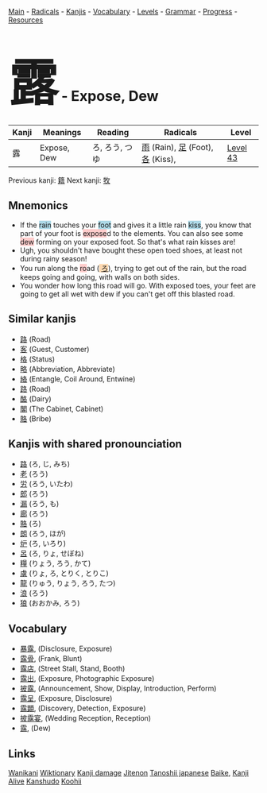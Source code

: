 <style> bigfont {font-size: 100px}</style>
[Main](../README.md) -
[Radicals](../radicals.md) -
[Kanjis](../kanjis.md) -
[Vocabulary](../vocabulary.md) -
[Levels](../levels.md) -
[Grammar](../grammar.md) - 
[Progress](../progress.md) -
[Resources](../resources.md)
# <bigfont> 露</bigfont> - Expose, Dew 

| Kanji | Meanings | Reading | Radicals | Level |
| --- | --- | --- | --- | --- |
| 露 | Expose, Dew | ろ, ろう, つゆ | [雨](../radicals/雨.md) (Rain), [足](../radicals/足.md) (Foot), [各](../radicals/各.md) (Kiss),  | [Level 43](../levels/wk_level43.md) |

Previous kanji: [籍](籍.md) Next kanji: [牧](牧.md) 

## Mnemonics
 * If the <span style="background-color:#ADD8E6"> rain</span> touches your <span style="background-color:#ADD8E6"> foot</span> and gives it a little rain <span style="background-color:#ADD8E6"> kiss</span>, you know that part of your foot is <span style="background-color:#ffcccb"> expose</span>d to the elements. You can also see some <span style="background-color:#ffcccb"> dew</span> forming on your exposed foot. So that's what rain kisses are!
* Ugh, you shouldn't have bought these open toed shoes, at least not during rainy season!
* You run along the <span style="background-color:#ffcccb"> ro</span>ad (<span style="background-color:#fed8b1"> [ろ](https://jisho.org/search/ろ)</span>), trying to get out of the rain, but the road keeps going and going, with walls on both sides.
* You wonder how long this road will go. With exposed toes, your feet are going to get all wet with dew if you can't get off this blasted road.


## Similar kanjis
 * [路](路.md) (Road)
* [客](客.md) (Guest, Customer)
* [格](格.md) (Status)
* [略](略.md) (Abbreviation, Abbreviate)
* [絡](絡.md) (Entangle, Coil Around, Entwine)
* [路](路.md) (Road)
* [酪](酪.md) (Dairy)
* [閣](閣.md) (The Cabinet, Cabinet)
* [賂](賂.md) (Bribe)



## Kanjis with shared pronounciation
 * [路](路.md) (ろ, じ, みち)
* [老](老.md) (ろう)
* [労](労.md) (ろう, いたわ)
* [郎](郎.md) (ろう)
* [漏](漏.md) (ろう, も)
* [廊](廊.md) (ろう)
* [賂](賂.md) (ろ)
* [朗](朗.md) (ろう, ほが)
* [炉](炉.md) (ろ, いろり)
* [呂](呂.md) (ろ, りょ, せぼね)
* [糧](糧.md) (りょう, ろう, かて)
* [虜](虜.md) (りょ, ろ, とりく, とりこ)
* [龍](龍.md) (りゅう, りょう, ろう, たつ)
* [浪](浪.md) (ろう)
* [狼](狼.md) (おおかみ, ろう)



## Vocabulary
 * [暴露](../vocabulary/露.md), (Disclosure, Exposure)
* [露骨](../vocabulary/露.md), (Frank, Blunt)
* [露店](../vocabulary/露.md), (Street Stall, Stand, Booth)
* [露出](../vocabulary/露.md), (Exposure, Photographic Exposure)
* [披露](../vocabulary/露.md), (Announcement, Show, Display, Introduction, Perform)
* [露呈](../vocabulary/露.md), (Exposure, Disclosure)
* [露顕](../vocabulary/露.md), (Discovery, Detection, Exposure)
* [披露宴](../vocabulary/露.md), (Wedding Reception, Reception)
* [露](../vocabulary/露.md), (Dew)




## Links 


[Wanikani](https://www.wanikani.com/kanji/露)
[Wiktionary](https://en.wiktionary.org/wiki/露)
[Kanji damage](http://www.kanjidamage.com/kanji/search?utf8=✓&q=露)
[Jitenon](https://jitenon.com/kanji/露)
[Tanoshii japanese](https://www.tanoshiijapanese.com/dictionary/kanji.cfm?k=露)
[Baike](https://baike.baidu.com/item/露),
[Kanji Alive](https://app.kanjialive.com/露)
[Kanshudo](https://www.kanshudo.com/searchmn?q=露)
[Koohii](https://kanji.koohii.com/study/kanji/露)
